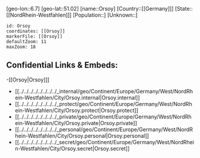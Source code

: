 ﻿---
location: [51.02,6.7]
mapzoom: [7,12] 
mapmarker: city 
type: City
tags:
- geo/City


SpocWebEntityId: 33143
isDeleted: false
confidential: public

---
[geo-lon::6.7]
[geo-lat::51.02]
[name::Orsoy]
[Country::[[Germany]]]
[State::[[NordRhein-Westfahlen]]]
[Population::]
[Unknown::]


```leaflet
id: Orsoy
coordinates: [[Orsoy]]
markerFile: [[Orsoy]]
defaultZoom: 11 
maxZoom: 18
```


## Confidential Links & Embeds: 
-[[Orsoy|Orsoy]]] 
- [[../../../../../../../../_internal/geo/Continent/Europe/Germany/West/NordRhein-Westfahlen/City/Orsoy.internal|Orsoy.internal]] 
- [[../../../../../../../../_protect/geo/Continent/Europe/Germany/West/NordRhein-Westfahlen/City/Orsoy.protect|Orsoy.protect]] 
- [[../../../../../../../../_private/geo/Continent/Europe/Germany/West/NordRhein-Westfahlen/City/Orsoy.private|Orsoy.private]] 
- [[../../../../../../../../_personal/geo/Continent/Europe/Germany/West/NordRhein-Westfahlen/City/Orsoy.personal|Orsoy.personal]] 
- [[../../../../../../../../_secret/geo/Continent/Europe/Germany/West/NordRhein-Westfahlen/City/Orsoy.secret|Orsoy.secret]] 
